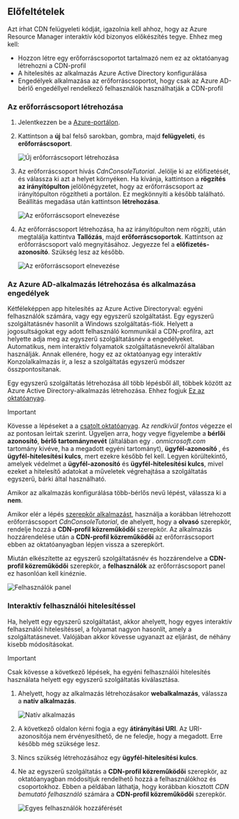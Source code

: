 ## <a name="prerequisites"></a>Előfeltételek
Azt írhat CDN felügyeleti kódját, igazolnia kell ahhoz, hogy az Azure Resource Manager interaktív kód bizonyos előkészítés tegye.  Ehhez meg kell:

* Hozzon létre egy erőforráscsoportot tartalmazó nem ez az oktatóanyag létrehozni a CDN-profil
* A hitelesítés az alkalmazás Azure Active Directory konfigurálása
* Engedélyek alkalmazása az erőforráscsoportot, hogy csak az Azure AD-bérlő engedéllyel rendelkező felhasználók használhatják a CDN-profil

### <a name="creating-the-resource-group"></a>Az erőforráscsoport létrehozása
1. Jelentkezzen be a [Azure-portálon](https://portal.azure.com).
2. Kattintson a **új** bal felső sarokban, gombra, majd **felügyeleti**, és **erőforráscsoport**.

    ![Új erőforráscsoport létrehozása](./media/cdn-app-dev-prep/cdn-new-rg-1-include.png)
3. Az erőforráscsoport hívás *CdnConsoleTutorial*.  Jelölje ki az előfizetését, és válassza ki azt a helyet környéken.  Ha kívánja, kattintson a **rögzítés az irányítópulton** jelölőnégyzetet, hogy az erőforráscsoport az irányítópulton rögzítheti a portálon.  Ez megkönnyíti a később található.  Beállítás megadása után kattintson **létrehozása**.

    ![Az erőforráscsoport elnevezése](./media/cdn-app-dev-prep/cdn-new-rg-2-include.png)
4. Az erőforráscsoport létrehozása, ha az irányítópulton nem rögzíti, után megtalálja kattintva **Tallózás**, majd **erőforráscsoportok**.  Kattintson az erőforráscsoport való megnyitásához.  Jegyezze fel a **előfizetés-azonosító**.  Szükség lesz az később.

    ![Az erőforráscsoport elnevezése](./media/cdn-app-dev-prep/cdn-subscription-id-include.png)

### <a name="creating-the-azure-ad-application-and-applying-permissions"></a>Az Azure AD-alkalmazás létrehozása és alkalmazása engedélyek
Kétféleképpen app hitelesítés az Azure Active Directoryval: egyéni felhasználók számára, vagy egy egyszerű szolgáltatást. Egy egyszerű szolgáltatásnév hasonlít a Windows szolgáltatás-fiók.  Helyett a jogosultságokat egy adott felhasználó kommunikál a CDN-profilra, azt helyette adja meg az egyszerű szolgáltatásnév a engedélyeket.  Automatikus, nem interaktív folyamatok szolgáltatásnevekről általában használják.  Annak ellenére, hogy ez az oktatóanyag egy interaktív Konzolalkalmazás ír, a lesz a szolgáltatás egyszerű módszer összpontosítanak.

Egy egyszerű szolgáltatás létrehozása áll több lépésből áll, többek között az Azure Active Directory-alkalmazás létrehozása.  Ehhez fogjuk [Ez az oktatóanyag](../articles/resource-group-create-service-principal-portal.md).

> [!IMPORTANT]
> Kövesse a lépéseket a a [csatolt oktatóanyag](../articles/resource-group-create-service-principal-portal.md).  Az *rendkívül fontos* végezze el az pontosan leírtak szerint.  Ügyeljen arra, hogy vegye figyelembe a **bérlői azonosító**, **bérlő tartománynevét** (általában egy *. onmicrosoft.com* tartomány kivéve, ha a megadott egyéni tartományt), **ügyfél-azonosító** , és **ügyfél-hitelesítési kulcs**, mert ezekre később fel kell.  Legyen körültekintő, amelyek védelmet a **ügyfél-azonosító** és **ügyfél-hitelesítési kulcs**, mivel ezeket a hitelesítő adatokat a műveletek végrehajtása a szolgáltatás egyszerű, bárki által használható.
>
> Amikor az alkalmazás konfigurálása több-bérlős nevű lépést, válassza ki a **nem**.
>
> Amikor elér a lépés [szerepkör alkalmazást](../articles/azure-resource-manager/resource-group-create-service-principal-portal.md#assign-application-to-role), használja a korábban létrehozott erőforráscsoport *CdnConsoleTutorial*, de ahelyett, hogy a **olvasó** szerepkör, rendelje hozzá a  **CDN-profil közreműködői** szerepkör.  Az alkalmazás hozzárendelése után a **CDN-profil közreműködői** az erőforráscsoport ebben az oktatóanyagban lépjen vissza a szerepkört. 
>
>

Miután elkészítette az egyszerű szolgáltatásnév és hozzárendelve a **CDN-profil közreműködői** szerepkör, a **felhasználók** az erőforráscsoport panel ez hasonlóan kell kinéznie.

![Felhasználók panel](./media/cdn-app-dev-prep/cdn-service-principal-include.png)

### <a name="interactive-user-authentication"></a>Interaktív felhasználói hitelesítéssel
Ha, helyett egy egyszerű szolgáltatást, akkor ahelyett, hogy egyes interaktív felhasználói hitelesítéssel, a folyamat nagyon hasonlít, amely a szolgáltatásnevet.  Valójában akkor kövesse ugyanazt az eljárást, de néhány kisebb módosításokat.

> [!IMPORTANT]
> Csak kövesse a következő lépések, ha egyéni felhasználói hitelesítés használata helyett egy egyszerű szolgáltatás kiválasztása.
>
>

1. Ahelyett, hogy az alkalmazás létrehozásakor **webalkalmazás**, válassza a **natív alkalmazás**.

    ![Natív alkalmazás](./media/cdn-app-dev-prep/cdn-native-application-include.png)
2. A következő oldalon kérni fogja a egy **átirányítási URI**.  Az URI-azonosítója nem érvényesíthető, de ne feledje, hogy a megadott.  Erre később még szüksége lesz.
3. Nincs szükség létrehozásához egy **ügyfél-hitelesítési kulcs**.
4. Ne az egyszerű szolgáltatás a **CDN-profil közreműködői** szerepkör, az oktatóanyagban módosítjuk rendelhető hozzá a felhasználókhoz és csoportokhoz.  Ebben a példában láthatja, hogy korábban kiosztott *CDN bemutató felhasználó* számára a **CDN-profil közreműködői** szerepkör.  

    ![Egyes felhasználók hozzáférését](./media/cdn-app-dev-prep/cdn-aad-user-include.png)
